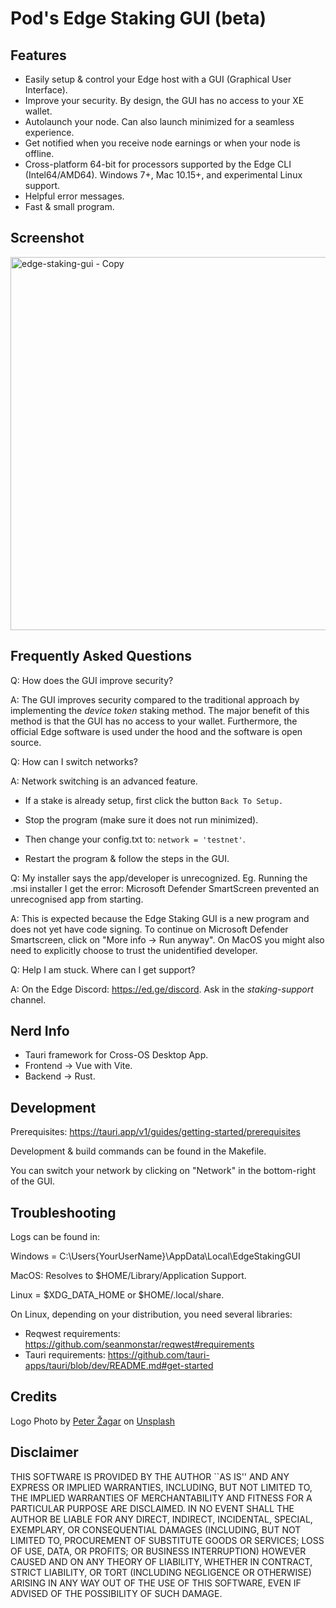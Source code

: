 # Pod's Edge Staking GUI (beta)

## Features
- Easily setup & control your Edge host with a GUI (Graphical User Interface).
- Improve your security. By design, the GUI has no access to your XE wallet.
- Autolaunch your node. Can also launch minimized for a seamless experience.
- Get notified when you receive node earnings or when your node is offline.
- Cross-platform 64-bit for processors supported by the Edge CLI (Intel64/AMD64). Windows 7+, Mac 10.15+, and experimental Linux support.
- Helpful error messages.
- Fast & small program.

## Screenshot
<img width="597" alt="edge-staking-gui - Copy" src="https://github.com/PodTheCoder/edge_staking_gui/assets/113918164/26217e9c-894d-47dd-8d4d-fcc30fd3d8f4">

## Frequently Asked Questions
Q: How does the GUI improve security?

A: The GUI improves security compared to the traditional approach by implementing the *device token* staking method. The major benefit of this method is that the GUI has no access to your wallet. Furthermore, the official Edge software is used under the hood and the software is open source.

Q: How can I switch networks?

A: Network switching is an advanced feature. 

- If a stake is already setup, first click the button `Back To Setup.` 

- Stop the program (make sure it does not run minimized). 

- Then change your config.txt to: `network = 'testnet'`.

- Restart the program & follow the steps in the GUI.

Q: My installer says the app/developer is unrecognized. Eg. Running the .msi installer I get the error: Microsoft Defender SmartScreen prevented an unrecognised app from starting.

A: This is expected because the Edge Staking GUI is a new program and does not yet have code signing. To continue on Microsoft Defender Smartscreen, click on "More info -> Run anyway". On MacOS you might also need to explicitly choose to trust the unidentified developer.

Q: Help I am stuck. Where can I get support?

A: On the Edge Discord: https://ed.ge/discord. Ask in the *staking-support* channel.


## Nerd Info
- Tauri framework for Cross-OS Desktop App.
- Frontend -> Vue with Vite.
- Backend -> Rust.

## Development

Prerequisites: https://tauri.app/v1/guides/getting-started/prerequisites

Development & build commands can be found in the Makefile.

You can switch your network by clicking on "Network" in the bottom-right of the GUI.

## Troubleshooting


Logs can be found in:

Windows = C:\Users\{YourUserName}\AppData\Local\EdgeStakingGUI

MacOS: Resolves to $HOME/Library/Application Support.

Linux = $XDG_DATA_HOME or $HOME/.local/share.

On Linux, depending on your distribution, you need several libraries:
- Reqwest requirements: https://github.com/seanmonstar/reqwest#requirements
- Tauri requirements: https://github.com/tauri-apps/tauri/blob/dev/README.md#get-started

## Credits
Logo Photo by <a href="https://unsplash.com/@ortodummie?utm_source=unsplash&utm_medium=referral&utm_content=creditCopyText">Peter Žagar</a> on <a href="https://unsplash.com/photos/bLgWa9b0ioY?utm_source=unsplash&utm_medium=referral&utm_content=creditCopyText">Unsplash</a>
  
## Disclaimer
THIS SOFTWARE IS PROVIDED BY THE AUTHOR ``AS IS'' AND ANY EXPRESS OR IMPLIED WARRANTIES, INCLUDING, BUT NOT LIMITED TO, THE IMPLIED WARRANTIES OF MERCHANTABILITY AND FITNESS FOR A PARTICULAR PURPOSE ARE DISCLAIMED. IN NO EVENT SHALL THE AUTHOR BE LIABLE FOR ANY DIRECT, INDIRECT, INCIDENTAL, SPECIAL, EXEMPLARY, OR CONSEQUENTIAL DAMAGES (INCLUDING, BUT NOT LIMITED TO, PROCUREMENT OF SUBSTITUTE GOODS OR SERVICES; LOSS OF USE, DATA, OR PROFITS; OR BUSINESS INTERRUPTION) HOWEVER CAUSED AND ON ANY THEORY OF LIABILITY, WHETHER IN CONTRACT, STRICT LIABILITY, OR TORT (INCLUDING NEGLIGENCE OR OTHERWISE) ARISING IN ANY WAY OUT OF THE USE OF THIS SOFTWARE, EVEN IF ADVISED OF THE POSSIBILITY OF SUCH DAMAGE.
